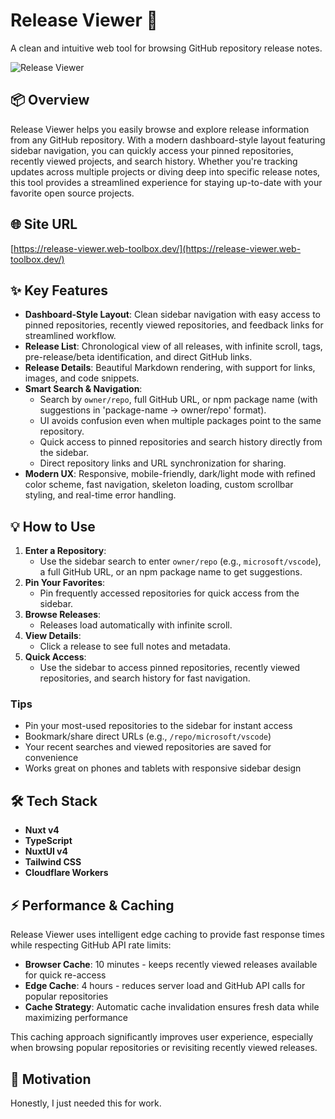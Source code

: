 # Release Viewer 🚀

A clean and intuitive web tool for browsing GitHub repository release notes.

![Release Viewer](https://github.com/user-attachments/assets/f73ec368-c51b-422e-a2ef-19bbfca1e520)

## 📦 Overview

Release Viewer helps you easily browse and explore release information from any GitHub repository. With a modern dashboard-style layout featuring sidebar navigation, you can quickly access your pinned repositories, recently viewed projects, and search history. Whether you're tracking updates across multiple projects or diving deep into specific release notes, this tool provides a streamlined experience for staying up-to-date with your favorite open source projects.

## 🌐 Site URL

[https://release-viewer.web-toolbox.dev/](https://release-viewer.web-toolbox.dev/)

## ✨ Key Features

- **Dashboard-Style Layout**: Clean sidebar navigation with easy access to pinned repositories, recently viewed repositories, and feedback links for streamlined workflow.
- **Release List**: Chronological view of all releases, with infinite scroll, tags, pre-release/beta identification, and direct GitHub links.
- **Release Details**: Beautiful Markdown rendering, with support for links, images, and code snippets.
- **Smart Search & Navigation**:
  - Search by `owner/repo`, full GitHub URL, or npm package name (with suggestions in 'package-name → owner/repo' format).
  - UI avoids confusion even when multiple packages point to the same repository.
  - Quick access to pinned repositories and search history directly from the sidebar.
  - Direct repository links and URL synchronization for sharing.
- **Modern UX**: Responsive, mobile-friendly, dark/light mode with refined color scheme, fast navigation, skeleton loading, custom scrollbar styling, and real-time error handling.

## 💡 How to Use

1. **Enter a Repository**:
   - Use the sidebar search to enter `owner/repo` (e.g., `microsoft/vscode`), a full GitHub URL, or an npm package name to get suggestions.
2. **Pin Your Favorites**:
   - Pin frequently accessed repositories for quick access from the sidebar.
3. **Browse Releases**:
   - Releases load automatically with infinite scroll.
4. **View Details**:
   - Click a release to see full notes and metadata.
5. **Quick Access**:
   - Use the sidebar to access pinned repositories, recently viewed repositories, and search history for fast navigation.

### Tips

- Pin your most-used repositories to the sidebar for instant access
- Bookmark/share direct URLs (e.g., `/repo/microsoft/vscode`)
- Your recent searches and viewed repositories are saved for convenience
- Works great on phones and tablets with responsive sidebar design

## 🛠️ Tech Stack

- **Nuxt v4**
- **TypeScript**
- **NuxtUI v4**
- **Tailwind CSS**
- **Cloudflare Workers**

## ⚡ Performance & Caching

Release Viewer uses intelligent edge caching to provide fast response times while respecting GitHub API rate limits:

- **Browser Cache**: 10 minutes - keeps recently viewed releases available for quick re-access
- **Edge Cache**: 4 hours - reduces server load and GitHub API calls for popular repositories
- **Cache Strategy**: Automatic cache invalidation ensures fresh data while maximizing performance

This caching approach significantly improves user experience, especially when browsing popular repositories or revisiting recently viewed releases.

## 💭 Motivation

Honestly, I just needed this for work.
